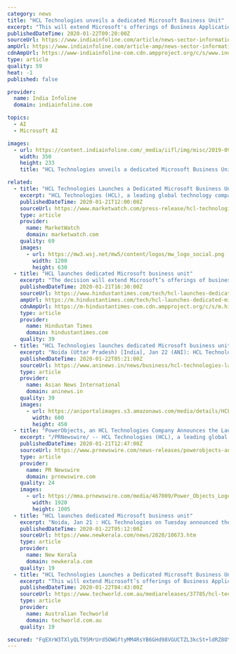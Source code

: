 ```yaml
---
category: news
title: "HCL Technologies unveils a dedicated Microsoft Business Unit"
excerpt: "This will extend Microsoft's offerings of Business Applications, Microsoft Dynamics 365, Microsoft Azure, loT, and Al/Machine Learning, as well as help employees accomplish more in the modern workplace with Microsoft 365 and Windows 10. The HCL Microsoft Business Unit will create intellectual property extending the Microsoft platform for ..."
publishedDateTime: 2020-01-22T09:20:00Z
sourceUrl: https://www.indiainfoline.com/article/news-sector-information-technology/hcl-technologies-unveils-a-dedicated-microsoft-business-unit-120012200467_1.html
ampUrl: https://www.indiainfoline.com/article-amp/news-sector-information-technology/hcl-technologies-unveils-a-dedicated-microsoft-business-unit-120012200467_1.html
cdnAmpUrl: https://www-indiainfoline-com.cdn.ampproject.org/c/s/www.indiainfoline.com/article-amp/news-sector-information-technology/hcl-technologies-unveils-a-dedicated-microsoft-business-unit-120012200467_1.html
type: article
quality: 59
heat: -1
published: false

provider:
  name: India Infoline
  domain: indiainfoline.com

topics:
  - AI
  - Microsoft AI

images:
  - url: https://content.indiainfoline.com/_media/iifl/img/misc/2019-09/17/full/hcl-technologies-1568695467-04161350.jpg
    width: 350
    height: 233
    title: "HCL Technologies unveils a dedicated Microsoft Business Unit"

related:
  - title: "HCL Technologies Launches a Dedicated Microsoft Business Unit"
    excerpt: "HCL Technologies (HCL), a leading global technology company, today announced the launch of a dedicated HCL Microsoft Business Unit focused on Microsoft technologies. This will extend Microsoft’s offerings of Business Applications,"
    publishedDateTime: 2020-01-21T12:00:00Z
    sourceUrl: https://www.marketwatch.com/press-release/hcl-technologies-launches-a-dedicated-microsoft-business-unit-2020-01-21
    type: article
    provider:
      name: MarketWatch
      domain: marketwatch.com
    quality: 69
    images:
      - url: https://mw3.wsj.net/mw5/content/logos/mw_logo_social.png
        width: 1200
        height: 630
  - title: "HCL launches dedicated Microsoft business unit"
    excerpt: "The decision will extend Microsoft’s offerings of business applications, Microsoft Dynamics 365, Microsoft Azure, Internet of Things (IoT), and AI/Machine Learning, as well as help employees accomplish more in the modern workplace with Microsoft 365 and Windows 10."
    publishedDateTime: 2020-01-21T16:30:00Z
    sourceUrl: https://www.hindustantimes.com/tech/hcl-launches-dedicated-microsoft-business-unit/story-L5PKlrRC4HGuV3mjGiI4wK.html
    ampUrl: https://m.hindustantimes.com/tech/hcl-launches-dedicated-microsoft-business-unit/story-L5PKlrRC4HGuV3mjGiI4wK_amp.html
    cdnAmpUrl: https://m-hindustantimes-com.cdn.ampproject.org/c/s/m.hindustantimes.com/tech/hcl-launches-dedicated-microsoft-business-unit/story-L5PKlrRC4HGuV3mjGiI4wK_amp.html
    type: article
    provider:
      name: Hindustan Times
      domain: hindustantimes.com
    quality: 39
  - title: "HCL Technologies launches dedicated Microsoft business unit"
    excerpt: "Noida (Uttar Pradesh) [India], Jan 22 (ANI): HCL Technologies has launched a dedicated business unit that will extend Microsoft's offerings of business applications, Microsoft Dynamics 365, Microsoft Azure, Internet of Things (IoT), artificial intelligence and machine learning. The new unit will create intellectual property extending the ..."
    publishedDateTime: 2020-01-22T05:21:00Z
    sourceUrl: https://www.aninews.in/news/business/hcl-technologies-launches-dedicated-microsoft-business-unit20200122104815/
    type: article
    provider:
      name: Asian News International
      domain: aninews.in
    quality: 39
    images:
      - url: https://aniportalimages.s3.amazonaws.com/media/details/HCL_Tech_Microsoft_ItLLDIg.JPG
        width: 600
        height: 450
  - title: "PowerObjects, an HCL Technologies Company Announces the Launch of a Dedicated Microsoft Business Unit"
    excerpt: "/PRNewswire/ -- HCL Technologies (HCL), a leading global technology company, just announced the launch of a dedicated HCL Microsoft Business Unit focused"
    publishedDateTime: 2020-01-21T12:47:00Z
    sourceUrl: https://www.prnewswire.com/news-releases/powerobjects-an-hcl-technologies-company-announces-the-launch-of-a-dedicated-microsoft-business-unit-300990290.html
    type: article
    provider:
      name: PR Newswire
      domain: prnewswire.com
    quality: 24
    images:
      - url: https://mma.prnewswire.com/media/467009/Power_Objects_Logo.jpg?p=facebook
        width: 1920
        height: 1005
  - title: "HCL launches dedicated Microsoft business unit"
    excerpt: "Noida, Jan 21 : HCL Technologies on Tuesday announced the launch of a dedicated HCL Microsoft Business Unit to help joint customers with digital transformation initiatives. The decision will extend Microsoft's offerings of business applications, Microsoft ..."
    publishedDateTime: 2020-01-22T05:12:00Z
    sourceUrl: https://www.newkerala.com/news/2020/10673.htm
    type: article
    provider:
      name: New Kerala
      domain: newkerala.com
    quality: 19
  - title: "HCL Technologies Launches a Dedicated Microsoft Business Unit"
    excerpt: "This will extend Microsoft’s offerings of Business Applications, Microsoft Dynamics 365, Microsoft Azure, IoT, and AI/Machine Learning, as well as help employees accomplish more in the modern workplace with Microsoft 365 and Windows 10. The HCL Microsoft Business Unit will create intellectual property extending the Microsoft platform for ..."
    publishedDateTime: 2020-01-22T04:43:00Z
    sourceUrl: https://www.techworld.com.au/mediareleases/37785/hcl-technologies-launches-a-dedicated-microsoft/
    type: article
    provider:
      name: Australian Techworld
      domain: techworld.com.au
    quality: 19

secured: "FqEXrW3TXlyQLT95MrUrd5OWGftyMM4RsYB6GHd98VGUCTZL3kcSt+ldRZ8OYjFWBKQXwrqKehj0m+qiRvOVjvzoPCW6//MMvNbMuHkO7Ctg+xm4VytWFe7H8Yw0XyeW8yNN7rCruerDEGVZLl81ZbER96gV5SOV2utUcd1kPoSACZr2KRB6h9Z8xAmcSoUy7Ta8LzsyqVs0G/0s15k5nZ4lQTF4aLR9u6qdUCUy8YTXAHhlNy+UE1W8XQn16ILvGLPjW+zjPK5qdK1tZ4Shn0J1+F55zoAd1ClpjsZBsEE=;IxLuitB6dEs+YyzQuKDH1w=="
---
```


